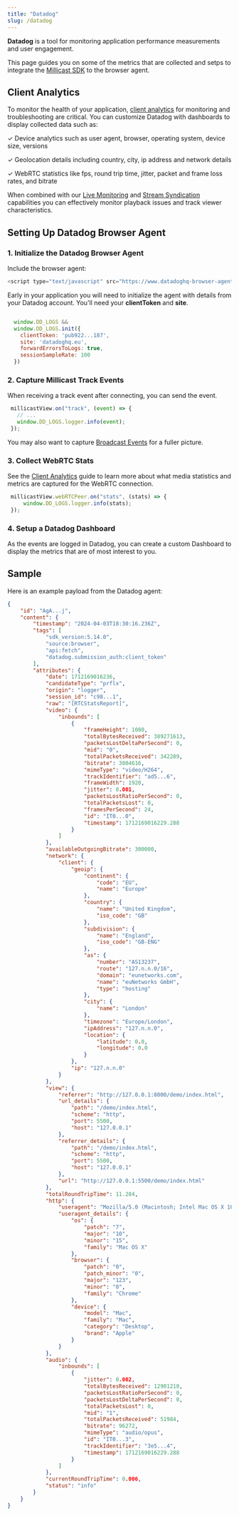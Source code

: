 ```yaml
---
title: "Datadog"
slug: /datadog
---
```

**Datadog** is a tool for monitoring application performance measurements and user engagement.

This page guides you on some of the metrics that are collected and setps to integrate the [Millicast SDK](/millicast/client-sdks/web.mdx) to the browser agent.

## Client Analytics

To monitor the health of your application, [client analytics](/millicast/playback/client-analytics-and-monitoring.md) for monitoring and troubleshooting are critical. You can customize Datadog with dashboards to display collected data such as:

✓ Device analytics such as user agent, browser, operating system, device size, versions

✓ Geolocation details including country, city, ip address and network details

✓ WebRTC statistics like fps, round trip time, jitter, packet and frame loss rates, and bitrate

When combined with our [Live Monitoring](/millicast/streaming-dashboard/live-monitoring.md) and [Stream Syndication](/millicast/distribution/syndication.md) capabilities you can effectively monitor playback issues and track viewer characteristics.

## Setting Up Datadog Browser Agent

### 1\. Initialize the Datadog Browser Agent

Include the browser agent: 

```javascript
<script type="text/javascript" src="https://www.datadoghq-browser-agent.com/us1/v5/datadog-logs.js"></script>

```

Early in your application you will need to initialize the agent with details from your Datadog account. You'll need your **clientToken** and **site**.

```javascript

  window.DD_LOGS &&
  window.DD_LOGS.init({
    clientToken: 'pub922...187',
    site: 'datadoghq.eu',
    forwardErrorsToLogs: true,
    sessionSampleRate: 100
  })
```

### 2\. Capture Millicast Track Events

When receiving a track event after connecting, you can send the event.

```javascript
 millicastView.on("track", (event) => {
   // ...
   window.DD_LOGS.logger.info(event);
 });
```

You may also want to capture [Broadcast Events](/millicast/playback/viewer-events.md) for a fuller picture.

### 3\. Collect WebRTC Stats

See the [Client Analytics](/millicast/playback/client-analytics-and-monitoring.md) guide to learn more about what media statistics and metrics are captured for the WebRTC connection.

```javascript
 millicastView.webRTCPeer.on("stats", (stats) => {
     window.DD_LOGS.logger.info(stats);
 });
```

### 4\. Setup a Datadog Dashboard

As the events are logged in Datadog, you can create a custom Dashboard to display the metrics that are of most interest to you.

## Sample

Here is an example payload from the Datadog agent:

```json
{
    "id": "AgA...j",
    "content": {
        "timestamp": "2024-04-03T18:30:16.236Z",
        "tags": [
            "sdk_version:5.14.0",
            "source:browser",
            "api:fetch",
            "datadog.submission_auth:client_token"
        ],
        "attributes": {
            "date": 1712169016236,
            "candidateType": "prflx",
            "origin": "logger",
            "session_id": "c98...1",
            "raw": "[RTCStatsReport]",
            "video": {
                "inbounds": [
                    {
                        "frameHeight": 1080,
                        "totalBytesReceived": 389271613,
                        "packetsLostDeltaPerSecond": 0,
                        "mid": "0",
                        "totalPacketsReceived": 342289,
                        "bitrate": 3004616,
                        "mimeType": "video/H264",
                        "trackIdentifier": "ad5...6",
                        "frameWidth": 1920,
                        "jitter": 0.001,
                        "packetsLostRatioPerSecond": 0,
                        "totalPacketsLost": 0,
                        "framesPerSecond": 24,
                        "id": "IT0...0",
                        "timestamp": 1712169016229.288
                    }
                ]
            },
            "availableOutgoingBitrate": 300000,
            "network": {
                "client": {
                    "geoip": {
                        "continent": {
                            "code": "EU",
                            "name": "Europe"
                        },
                        "country": {
                            "name": "United Kingdom",
                            "iso_code": "GB"
                        },
                        "subdivision": {
                            "name": "England",
                            "iso_code": "GB-ENG"
                        },
                        "as": {
                            "number": "AS13237",
                            "route": "127.n.n.0/16",
                            "domain": "eunetworks.com",
                            "name": "euNetworks GmbH",
                            "type": "hosting"
                        },
                        "city": {
                            "name": "London"
                        },
                        "timezone": "Europe/London",
                        "ipAddress": "127.n.n.0",
                        "location": {
                            "latitude": 0.0,
                            "longitude": 0.0
                        }
                    },
                    "ip": "127.n.n.0"
                }
            },
            "view": {
                "referrer": "http://127.0.0.1:8000/demo/index.html",
                "url_details": {
                    "path": "/demo/index.html",
                    "scheme": "http",
                    "port": 5500,
                    "host": "127.0.0.1"
                },
                "referrer_details": {
                    "path": "/demo/index.html",
                    "scheme": "http",
                    "port": 5500,
                    "host": "127.0.0.1"
                },
                "url": "http://127.0.0.1:5500/demo/index.html"
            },
            "totalRoundTripTime": 11.284,
            "http": {
                "useragent": "Mozilla/5.0 (Macintosh; Intel Mac OS X 10_15_7) AppleWebKit/537.36 (KHTML, like Gecko) Chrome/123.0.0.0 Safari/537.36",
                "useragent_details": {
                    "os": {
                        "patch": "7",
                        "major": "10",
                        "minor": "15",
                        "family": "Mac OS X"
                    },
                    "browser": {
                        "patch": "0",
                        "patch_minor": "0",
                        "major": "123",
                        "minor": "0",
                        "family": "Chrome"
                    },
                    "device": {
                        "model": "Mac",
                        "family": "Mac",
                        "category": "Desktop",
                        "brand": "Apple"
                    }
                }
            },
            "audio": {
                "inbounds": [
                    {
                        "jitter": 0.002,
                        "totalBytesReceived": 12901210,
                        "packetsLostRatioPerSecond": 0,
                        "packetsLostDeltaPerSecond": 0,
                        "totalPacketsLost": 0,
                        "mid": "1",
                        "totalPacketsReceived": 51984,
                        "bitrate": 96272,
                        "mimeType": "audio/opus",
                        "id": "IT0...3",
                        "trackIdentifier": "3e5...4",
                        "timestamp": 1712169016229.288
                    }
                ]
            },
            "currentRoundTripTime": 0.006,
            "status": "info"
        }
    }
}
```
